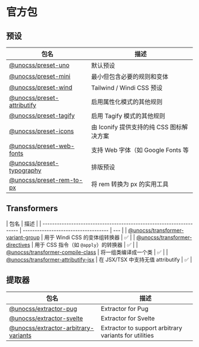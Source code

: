 # 官方包

## 预设

| 包名                                               | 描述                                     |
| -------------------------------------------------- | ---------------------------------------- |
| [@unocss/preset-uno](/presets/uno)                 | 默认预设                                 |
| [@unocss/preset-mini](/presets/mini)               | 最小但包含必要的规则和变体               |
| [@unocss/preset-wind](/presets/wind)               | Tailwind / Windi CSS 预设                |
| [@unocss/preset-attributify](/presets/attributify) | 启用属性化模式的其他规则                 |
| [@unocss/preset-tagify](/presets/tagify)           | 启用 Tagify 模式的其他规则               |
| [@unocss/preset-icons](/presets/icons)             | 由 Iconify 提供支持的纯 CSS 图标解决方案 |
| [@unocss/preset-web-fonts](/presets/web-fonts)     | 支持 Web 字体（如 Google Fonts 等        |
| [@unocss/preset-typography](/presets/typography)   | 排版预设                                 |
| [@unocss/preset-rem-to-px](/presets/rem-to-px)     | 将 rem 转换为 px 的实用工具              |

## Transformers

| 包名                                                                 | 描述                                 |
| -------------------------------------------------------------------- | ------------------------------------ | --- |
| [@unocss/transformer-variant-group](/transformers/variant-group)     | 用于 Windi CSS 的变体组转换器        | ✅  |
| [@unocss/transformer-directives](/transformers/directives)           | 用于 CSS 指令（如 `@apply`）的转换器 | ✅  |
| [@unocss/transformer-compile-class](/transformers/compile-class)     | 将一组类编译成一个类                 | ✅  |
| [@unocss/transformer-attributify-jsx](/transformers/attributify-jsx) | 在 JSX/TSX 中支持无值 attributify    | ✅  |

## 提取器

| 包名                                                                   | 描述                                                  |
| ---------------------------------------------------------------------- | ----------------------------------------------------- |
| [@unocss/extractor-pug](/extractors/pug)                               | Extractor for Pug                                     |
| [@unocss/extractor-svelte](/extractors/svelte)                         | Extractor for Svelte                                  |
| [@unocss/extractor-arbitrary-variants](/extractors/arbitrary-variants) | Extractor to support arbitrary variants for utilities |
